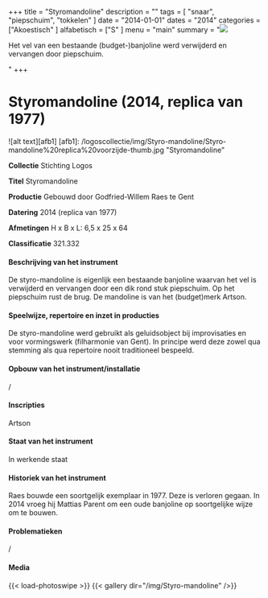 ﻿+++
title = "Styromandoline"
description = ""
tags = [
"snaar", "piepschuim", "tokkelen"
]
date = "2014-01-01"
dates = "2014"
categories = ["Akoestisch"
]
alfabetisch = ["S"
]
menu = "main"
summary = "<a href='/logoscollectie/2014/styromandoline'><img src='/logoscollectie/img/Styro-mandoline/Styro-mandoline%20replica%20voorzijde-thumb.jpg'></a><p>Het vel van een bestaande (budget-)banjoline werd verwijderd en vervangen door piepschuim.</p>"
+++

# Styromandoline (2014, replica van 1977)

![alt text][afb1]
[afb1]: /logoscollectie/img/Styro-mandoline/Styro-mandoline%20replica%20voorzijde-thumb.jpg "Styromandoline"

**Collectie**
Stichting Logos

**Titel**
Styromandoline

**Productie**
Gebouwd door Godfried-Willem Raes te Gent

**Datering**
2014 (replica van 1977)

**Afmetingen**
H x B x L: 6,5 x 25 x 64 

**Classificatie**
321.332

#### Beschrijving van het instrument
De styro-mandoline is eigenlijk een bestaande banjoline waarvan het vel is verwijderd en vervangen door een dik rond stuk piepschuim. Op het piepschuim rust de brug.
De mandoline is van het (budget)merk Artson.

#### Speelwijze, repertoire en inzet in producties
De styro-mandoline werd gebruikt als geluidsobject bij improvisaties en voor vormingswerk (filharmonie van Gent). In principe werd deze zowel qua stemming als qua repertoire nooit traditioneel bespeeld. 

#### Opbouw van het instrument/installatie
/

#### Inscripties
Artson

#### Staat van het instrument
In werkende staat 

#### Historiek van het instrument
Raes bouwde een soortgelijk exemplaar in 1977. Deze is verloren gegaan. In 2014 vroeg hij Mattias Parent om een oude banjoline op soortgelijke wijze om te bouwen.

#### Problematieken
/

#### Media
{{< load-photoswipe >}}
{{< gallery dir="/img/Styro-mandoline" />}}